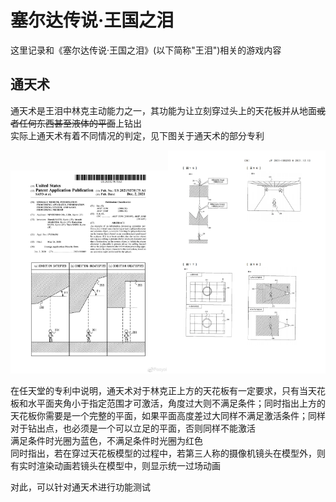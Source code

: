 # 塞尔达传说·王国之泪
这里记录和《塞尔达传说·王国之泪》(以下简称"王泪")相关的游戏内容
## 通天术
通天术是王泪中林克主动能力之一，其功能为让立刻穿过头上的天花板并从地面~~或者任何东西甚至液体的平面~~上钻出  
实际上通天术有着不同情况的判定，见下图关于通天术的部分专利  

<img src="pics\通天术-1.jpg" alt="通天术" width=50%><img src="pics\通天术-2.png" alt="通天术" width=50%>  

在任天堂的专利中说明，通天术对于林克正上方的天花板有一定要求，只有当天花板和水平面夹角小于指定范围才可激活，角度过大则不满足条件；同时指出上方的天花板你需要是一个完整的平面，如果平面高度差过大同样不满足激活条件；同样对于钻出点，也必须是一个可以立足的平面，否则同样不能激活  
满足条件时光圈为蓝色，不满足条件时光圈为红色  
同时指出，若在穿过天花板模型的过程中，若第三人称的摄像机镜头在模型外，则有实时渲染动画若镜头在模型中，则显示统一过场动画

对此，可以针对通天术进行功能测试
